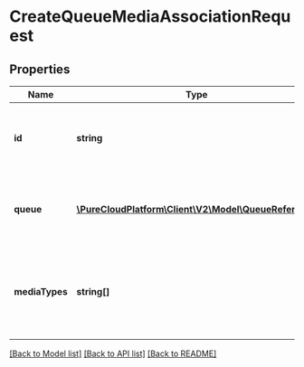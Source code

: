 # CreateQueueMediaAssociationRequest

## Properties
Name | Type | Description | Notes
------------ | ------------- | ------------- | -------------
**id** | **string** | The globally unique identifier for the object. | [optional] 
**queue** | [**\PureCloudPlatform\Client\V2\Model\QueueReference**](QueueReference.md) | The queue to associate with the service goal group | [optional] 
**mediaTypes** | **string[]** | The media types of the given queue to associate with the service goal group | [optional] 

[[Back to Model list]](../README.md#documentation-for-models) [[Back to API list]](../README.md#documentation-for-api-endpoints) [[Back to README]](../README.md)


